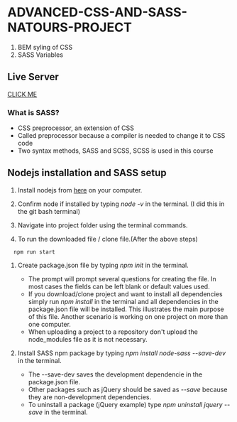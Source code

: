 # ADVANCED-CSS-AND-SASS-NATOURS-PROJECT

1. BEM syling of CSS
1. SASS Variables

## Live Server
[CLICK ME](https://diamondabhishek.github.io/ADVANCED-CSS-NATOURS/)

### What is SASS?
- CSS preprocessor, an extension of CSS
- Called preprocessor because a compiler is needed to change it to CSS code
- Two syntax methods, SASS and SCSS, SCSS is used in this course

## Nodejs installation and SASS setup
1. Install nodejs from [here](https://nodejs.org/en/) on your computer.
    
1. Confirm node if installed by typing *node -v* in the terminal. (I did this in the git bash terminal)

1. Navigate into project folder using the terminal commands.

1. To run the downloaded file / clone file.(After the above steps)
```
  npm run start
```
1. Create package.json file by typing *npm init* in the terminal.
    + The prompt will prompt several questions for creating the file. In most cases the fields can be left blank or default values used.
    + If you download/clone project and want to install all dependencies simply run *npm install* in the terminal and 
    all dependencies in the package.json file will be installed. This illustrates the main purpose of this file. Another scenario is working on one project on more than one computer.
    + When uploading a project to a repository don't upload the node_modules file as it is not necessary.

1. Install SASS npm package by typing *npm install node-sass --save-dev* in the terminal.
    + The --save-dev saves the development dependencie in the package.json file.
    + Other packages such as jQuery should be saved as *--save* because they are non-development dependencies.
    + To uninstall a package (jQuery example) type *npm uninstall jquery --save* in the terminal.

  
